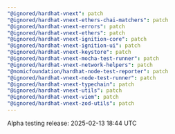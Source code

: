 ```yaml
---
"@ignored/hardhat-vnext": patch
"@ignored/hardhat-vnext-ethers-chai-matchers": patch
"@ignored/hardhat-vnext-errors": patch
"@ignored/hardhat-vnext-ethers": patch
"@ignored/hardhat-vnext-ignition-core": patch
"@ignored/hardhat-vnext-ignition-ui": patch
"@ignored/hardhat-vnext-keystore": patch
"@ignored/hardhat-vnext-mocha-test-runner": patch
"@ignored/hardhat-vnext-network-helpers": patch
"@nomicfoundation/hardhat-node-test-reporter": patch
"@ignored/hardhat-vnext-node-test-runner": patch
"@ignored/hardhat-vnext-typechain": patch
"@ignored/hardhat-vnext-utils": patch
"@ignored/hardhat-vnext-viem": patch
"@ignored/hardhat-vnext-zod-utils": patch
---
```


Alpha testing release: 2025-02-13 18:44 UTC
